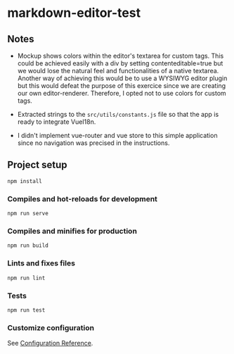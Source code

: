 # markdown-editor-test

## Notes

* Mockup shows colors within the editor's textarea for custom tags. This could be achieved easily with a div by setting contenteditable=true but we would lose the natural feel and functionalities of a native textarea. Another way of achieving this would be to use a WYSIWYG editor plugin but this would defeat the purpose of this exercice since we are creating our own editor-renderer. Therefore, I opted not to use colors for custom tags.

* Extracted strings to the `src/utils/constants.js` file so that the app is ready to integrate VueI18n.

* I didn't implement vue-router and vue store to this simple application since no navigation was precised in the instructions.

## Project setup
```
npm install
```

### Compiles and hot-reloads for development
```
npm run serve
```

### Compiles and minifies for production
```
npm run build
```

### Lints and fixes files
```
npm run lint
```

### Tests
```
npm run test
```
### Customize configuration
See [Configuration Reference](https://cli.vuejs.org/config/).
